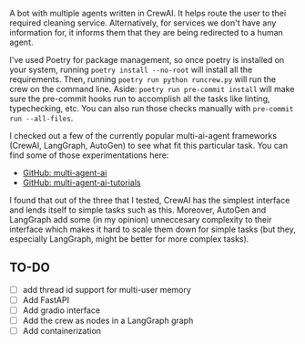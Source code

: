 A bot with multiple agents written in CrewAI. It helps route the user to thei required cleaning service. Alternatively, for services we don't have any information for, it informs them that they are being redirected to a human agent.

I've used Poetry for package management, so once poetry is installed on your system, running `poetry install --no-root` will install all the requirements. Then, running `poetry run python runcrew.py` will run the crew on the command line. Aside: `poetry run pre-commit install` will make sure the pre-commit hooks run to accomplish all the tasks like linting, typechecking, etc. You can also run those checks manually with `pre-commit run --all-files`.

I checked out a few of the currently popular multi-ai-agent frameworks (CrewAI, LangGraph, AutoGen) to see what fit this particular task. You can find some of those experimentations here:
- [GitHub: multi-agent-ai](https://github.com/kevin-v96/multi-agent-ai)
- [GitHub: multi-agent-ai-tutorials](https://github.com/kevin-v96/multi-agent-ai-tutorials)

I found that out of the three that I tested, CrewAI has the simplest interface and lends itself to simple tasks such as this. Moreover, AutoGen and LangGraph add some (in my opinion) unneccesary complexity to their interface which makes it hard to scale them down for simple tasks (but they, especially LangGraph, might be better for more complex tasks).

## TO-DO
- [ ] add thread id support for multi-user memory
- [ ] Add FastAPI
- [ ] Add gradio interface
- [ ] Add the crew as nodes in a LangGraph graph
- [ ] Add containerization
